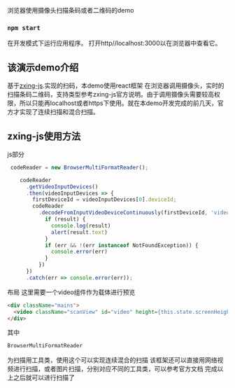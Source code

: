 浏览器使用摄像头扫描条码或者二维码的demo

### `npm start`

在开发模式下运行应用程序。
打开http//localhost:3000以在浏览器中查看它。

## 该演示demo介绍
基于[zxing-js](https://github.com/zxing-js/library).实现的扫码，本demo使用react框架
在浏览器调用摄像头，实时的扫描条码二维码，支持类型参考zxing-js官方说明。由于调用摄像头需要较高权限，所以只能再localhost或者https下使用。就在本demo开发完成的前几天，官方才实现了连续扫描和混合扫描。

## zxing-js使用方法
js部分
```js
 codeReader = new BrowserMultiFormatReader();

    codeReader
      .getVideoInputDevices()
      .then(videoInputDevices => {
        firstDeviceId = videoInputDevices[0].deviceId;
        codeReader
          .decodeFromInputVideoDeviceContinuously(firstDeviceId, 'video', (result, err) => {
            if (result) {
              console.log(result)
              alert(result.text)
            }
            if (err && !(err instanceof NotFoundException)) {
              console.error(err)
            }
          })
      })
      .catch(err => console.error(err));
 ```
 布局
 这里需要一个video组件作为载体进行预览
 ```html
 <div className="mains">
   <video className="scanView" id="video" height={this.state.screenHeight} width={this.state.screenWidth} ></video>
 </div>
```
其中
```js
BrowserMultiFormatReader
```
为扫描用工具类，使用这个可以实现连续混合的扫描
该框架还可以直接用网络视频进行扫描，或者图片扫描，分别对应不同的工具类，可以参考官方文档
完成以上之后就可以进行扫描了



